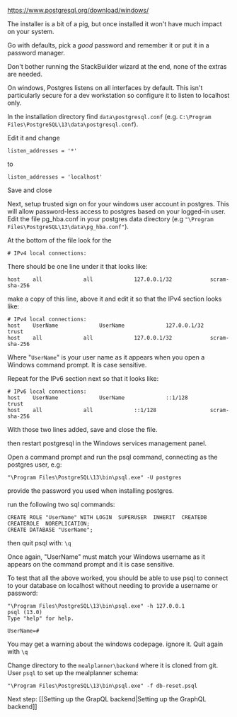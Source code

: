 
https://www.postgresql.org/download/windows/

The installer is a bit of a pig, but once installed it won't have much impact on your system.

Go with defaults, pick a *good* password and remember it or put it in a password manager.

Don't bother running the StackBuilder wizard at the end, none of the extras are needed.

On windows, Postgres listens on all interfaces by default. This isn't particularly secure for a dev workstation so configure it to listen to localhost only.

In the installation directory find `data\postgresql.conf` (e.g. `C:\Program Files\PostgreSQL\13\data\postgresql.conf`).

Edit it and change

`listen_addresses = '*'`

to 

`listen_addresses = 'localhost'`

Save and close 

Next, setup trusted sign on for your windows user account in postgres. This will allow password-less access to postgres based on your logged-in user.  Edit the file pg_hba.conf in your postgres data directory (e.g `"\Program Files\PostgreSQL\13\data\pg_hba.conf"`).

At the bottom of the file look for the

`# IPv4 local connections:`

There should be one line under it that looks like:

`host    all             all             127.0.0.1/32            scram-sha-256`

make a copy of this line, above it and edit it so that the IPv4 section looks like:

```
# IPv4 local connections:
host    UserName             UserName             127.0.0.1/32            trust
host    all             all             127.0.0.1/32            scram-sha-256
```

Where "`UserName`" is your user name as it appears when you open a Windows command prompt. It is case sensitive.

Repeat for the IPv6 section next so that it looks like:

```
# IPv6 local connections:
host    UserName             UserName             ::1/128                 trust
host    all             all             ::1/128                 scram-sha-256
```

With those two lines added, save and close the file.

then restart postgresql in the Windows services management panel.

Open a command prompt and run the psql command, connecting as the postgres user, e.g:

`"\Program Files\PostgreSQL\13\bin\psql.exe" -U postgres`

provide the password you used when installing postgres.

run the following two sql commands:

```
CREATE ROLE "UserName" WITH LOGIN  SUPERUSER  INHERIT  CREATEDB  CREATEROLE  NOREPLICATION;
CREATE DATABASE "UserName";
```

then quit psql with:
`\q`

Once again, "UserName" must match your Windows username as it appears on the command prompt and it is case sensitive.

To test that all the above worked, you should be able to use psql to connect to your database on localhost without needing to provide a username or password:

```
"\Program Files\PostgreSQL\13\bin\psql.exe" -h 127.0.0.1
psql (13.0)
Type "help" for help.

UserName=#
```

You may get a warning about the windows codepage. ignore it. Quit again with `\q`

Change directory to the `mealplanner\backend` where it is cloned from git. User `psql` to set up the mealplanner schema:

`"\Program Files\PostgreSQL\13\bin\psql.exe" -f db-reset.psql`

Next step: [[Setting up the GrapQL backend|Setting up the GraphQL backend]]
